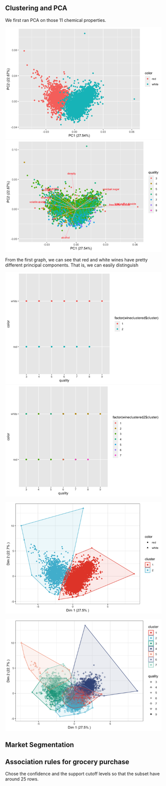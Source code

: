 ## Clustering and PCA

We first ran PCA on those 11 chemical properties.

![](exercise_4_files/figure-markdown_github/winepca-1.png)![](exercise_4_files/figure-markdown_github/winepca-2.png)

From the first graph, we can see that red and white wines have pretty
different principal components. That is, we can easily distinguish

![](exercise_4_files/figure-markdown_github/wineclustering-1.png)![](exercise_4_files/figure-markdown_github/wineclustering-2.png)

![](exercise_4_files/figure-markdown_github/wineclustering-graph1-1.png)

![](exercise_4_files/figure-markdown_github/wineclustering-graph2-1.png)

## Market Segmentation

## Association rules for grocery purchase

Chose the confidence and the support cutoff levels so that the subset
have around 25 rows.
